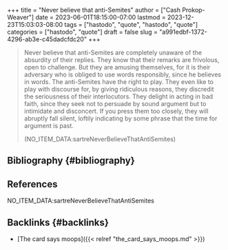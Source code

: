 +++
title = "Never believe that anti-Semites"
author = ["Cash Prokop-Weaver"]
date = 2023-06-01T18:15:00-07:00
lastmod = 2023-12-23T15:03:03-08:00
tags = ["hastodo", "quote", "hastodo", "quote"]
categories = ["hastodo", "quote"]
draft = false
slug = "a991edbf-1372-4296-ab3e-c45dadcfdc20"
+++

> Never believe that anti-Semites are completely unaware of the absurdity of their replies. They know that their remarks are frivolous, open to challenge. But they are amusing themselves, for it is their adversary who is obliged to use words responsibly, since he believes in words. The anti-Semites have the right to play. They even like to play with discourse for, by giving ridiculous reasons, they discredit the seriousness of their interlocutors. They delight in acting in bad faith, since they seek not to persuade by sound argument but to intimidate and disconcert. If you press them too closely, they will abruptly fall silent, loftily indicating by some phrase that the time for argument is past.
>
> (NO_ITEM_DATA:sartreNeverBelieveThatAntiSemites)


## Bibliography {#bibliography}

## References

<style>.csl-entry{text-indent: -1.5em; margin-left: 1.5em;}</style><div class="csl-bib-body">
  <div class="csl-entry">NO_ITEM_DATA:sartreNeverBelieveThatAntiSemites</div>
</div>



## Backlinks {#backlinks}

-   [The card says moops]({{< relref "the_card_says_moops.md" >}})

